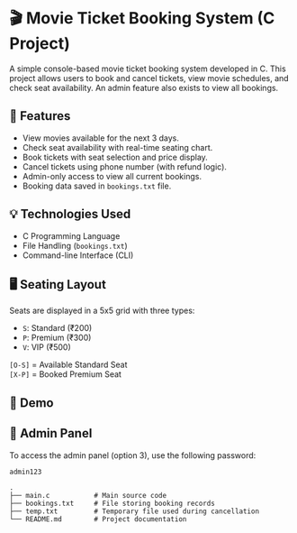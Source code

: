 # 🎬 Movie Ticket Booking System (C Project)

A simple console-based movie ticket booking system developed in C. This project allows users to book and cancel tickets, view movie schedules, and check seat availability. An admin feature also exists to view all bookings.

## 🚀 Features

- View movies available for the next 3 days.
- Check seat availability with real-time seating chart.
- Book tickets with seat selection and price display.
- Cancel tickets using phone number (with refund logic).
- Admin-only access to view all current bookings.
- Booking data saved in `bookings.txt` file.

## 💡 Technologies Used

- C Programming Language
- File Handling (`bookings.txt`)
- Command-line Interface (CLI)

## 🖥️ Seating Layout

Seats are displayed in a 5x5 grid with three types:
- `S`: Standard (₹200)
- `P`: Premium (₹300)
- `V`: VIP (₹500)

`[O-S]` = Available Standard Seat  
`[X-P]` = Booked Premium Seat

## 📸 Demo


## 🔐 Admin Panel

To access the admin panel (option 3), use the following password:

```plaintext
admin123

.
├── main.c           # Main source code
├── bookings.txt     # File storing booking records
├── temp.txt         # Temporary file used during cancellation
└── README.md        # Project documentation

